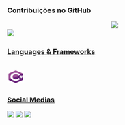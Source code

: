 ### Contribuições no GitHub
<div align="center">
  <a href="https://github.com/ThiagoDv">
  <img height="180em" src="https://github-readme-stats.vercel.app/api?username=ThiagoDv&show_icons=true&theme=dracula&include_all_commits=true&count_private=true"/>
</div>
<div>
  <img height="170em" src="https://github-readme-stats.vercel.app/api/top-langs/?username=ThiagoDv&layout=compact&langs_count=7&theme=dracula"/>
</div>
  
  ### Languages & Frameworks
<div style="display: inline_block"><br>
  <img align="center" alt="Thiago-Csharp" height="30" width="40" src="https://raw.githubusercontent.com/devicons/devicon/master/icons/csharp/csharp-original.svg">
</div>
  
##
  
 ### Social Medias

<div> 
<a href="https://www.instagram.com/thiago.vargas.dev/" target="_blank"><img src="https://img.shields.io/badge/-Instagram-%23E4405F?style=for-the-badge&logo=instagram&logoColor=white" target="_blank"></a>
    <a href = "mailto:thiago.vargas001@gmail.com"><img src="https://img.shields.io/badge/-Gmail-%23333?style=for-the-badge&logo=gmail&logoColor=white" target="_blank"></a>
    <a href="https://www.linkedin.com/in/thiago-de-vargas-968082187/" target="_blank"><img src="https://img.shields.io/badge/-LinkedIn-%230077B5?style=for-the-badge&logo=linkedin&logoColor=white" target="_blank"></a>    
</div>
